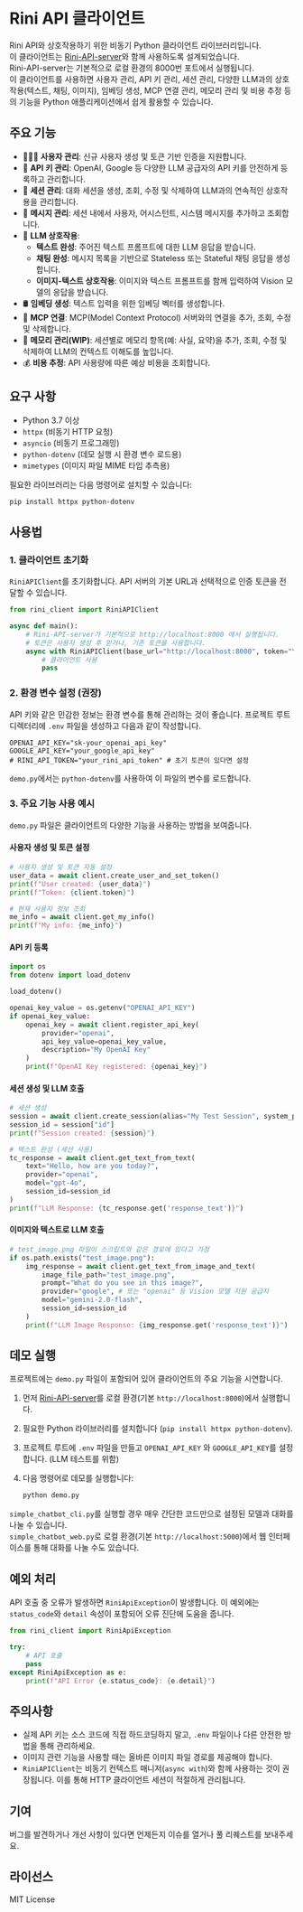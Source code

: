 # Rini API 클라이언트

Rini API와 상호작용하기 위한 비동기 Python 클라이언트 라이브러리입니다.  
이 클라이언트는 [Rini-API-server](https://github.com/mori-mmmm/Rini-API-server)와 함께 사용하도록 설계되었습니다.   
Rini-API-server는 기본적으로 로컬 환경의 8000번 포트에서 실행됩니다.
<br />
이 클라이언트를 사용하면 사용자 관리, API 키 관리, 세션 관리, 다양한 LLM과의 상호작용(텍스트, 채팅, 이미지), 임베딩 생성, MCP 연결 관리, 메모리 관리 및 비용 추정 등의 기능을 Python 애플리케이션에서 쉽게 활용할 수 있습니다.

## 주요 기능

*   🙍🏻‍♂️ **사용자 관리**: 신규 사용자 생성 및 토큰 기반 인증을 지원합니다.
*   🔑 **API 키 관리**: OpenAI, Google 등 다양한 LLM 공급자의 API 키를 안전하게 등록하고 관리합니다.
*   🧵 **세션 관리**: 대화 세션을 생성, 조회, 수정 및 삭제하여 LLM과의 연속적인 상호작용을 관리합니다.
*   💬 **메시지 관리**: 세션 내에서 사용자, 어시스턴트, 시스템 메시지를 추가하고 조회합니다.
*   🧠 **LLM 상호작용**:
    *   **텍스트 완성**: 주어진 텍스트 프롬프트에 대한 LLM 응답을 받습니다.
    *   **채팅 완성**: 메시지 목록을 기반으로 Stateless 또는 Stateful 채팅 응답을 생성합니다.
    *   **이미지-텍스트 상호작용**: 이미지와 텍스트 프롬프트를 함께 입력하여 Vision 모델의 응답을 받습니다.
*   🛢️ **임베딩 생성**: 텍스트 입력을 위한 임베딩 벡터를 생성합니다.
*   🔧 **MCP 연결**: MCP(Model Context Protocol) 서버와의 연결을 추가, 조회, 수정 및 삭제합니다.
*   💾 **메모리 관리(WIP)**: 세션별로 메모리 항목(예: 사실, 요약)을 추가, 조회, 수정 및 삭제하여 LLM의 컨텍스트 이해도를 높입니다.
*   💰 **비용 추정**: API 사용량에 따른 예상 비용을 조회합니다.

## 요구 사항

*   Python 3.7 이상
*   `httpx` (비동기 HTTP 요청)
*   `asyncio` (비동기 프로그래밍)
*   `python-dotenv` (데모 실행 시 환경 변수 로드용)
*   `mimetypes` (이미지 파일 MIME 타입 추측용)

필요한 라이브러리는 다음 명령어로 설치할 수 있습니다:
```bash
pip install httpx python-dotenv
```

## 사용법

### 1. 클라이언트 초기화

`RiniAPIClient`를 초기화합니다. API 서버의 기본 URL과 선택적으로 인증 토큰을 전달할 수 있습니다.

```python
from rini_client import RiniAPIClient

async def main():
    # Rini-API-server가 기본적으로 http://localhost:8000 에서 실행됩니다.
    # 토큰은 사용자 생성 후 얻거나, 기존 토큰을 사용합니다.
    async with RiniAPIClient(base_url="http://localhost:8000", token="YOUR_ACCESS_TOKEN") as client:
        # 클라이언트 사용
        pass
```

### 2. 환경 변수 설정 (권장)

API 키와 같은 민감한 정보는 환경 변수를 통해 관리하는 것이 좋습니다. 프로젝트 루트 디렉터리에 `.env` 파일을 생성하고 다음과 같이 작성합니다.

```env
OPENAI_API_KEY="sk-your_openai_api_key"
GOOGLE_API_KEY="your_google_api_key"
# RINI_API_TOKEN="your_rini_api_token" # 초기 토큰이 있다면 설정
```

`demo.py`에서는 `python-dotenv`를 사용하여 이 파일의 변수를 로드합니다.

### 3. 주요 기능 사용 예시

`demo.py` 파일은 클라이언트의 다양한 기능을 사용하는 방법을 보여줍니다.

#### 사용자 생성 및 토큰 설정

```python
# 사용자 생성 및 토큰 자동 설정
user_data = await client.create_user_and_set_token()
print(f"User created: {user_data}")
print(f"Token: {client.token}")

# 현재 사용자 정보 조회
me_info = await client.get_my_info()
print(f"My info: {me_info}")
```

#### API 키 등록

```python
import os
from dotenv import load_dotenv

load_dotenv()

openai_key_value = os.getenv("OPENAI_API_KEY")
if openai_key_value:
    openai_key = await client.register_api_key(
        provider="openai",
        api_key_value=openai_key_value,
        description="My OpenAI Key"
    )
    print(f"OpenAI Key registered: {openai_key}")
```

#### 세션 생성 및 LLM 호출

```python
# 세션 생성
session = await client.create_session(alias="My Test Session", system_prompt="You are a helpful assistant.")
session_id = session["id"]
print(f"Session created: {session}")

# 텍스트 완성 (세션 사용)
tc_response = await client.get_text_from_text(
    text="Hello, how are you today?",
    provider="openai",
    model="gpt-4o",
    session_id=session_id
)
print(f"LLM Response: {tc_response.get('response_text')}")
```

#### 이미지와 텍스트로 LLM 호출
```python
# test_image.png 파일이 스크립트와 같은 경로에 있다고 가정
if os.path.exists("test_image.png"):
    img_response = await client.get_text_from_image_and_text(
        image_file_path="test_image.png",
        prompt="What do you see in this image?",
        provider="google", # 또는 "openai" 등 Vision 모델 지원 공급자
        model="gemini-2.0-flash",
        session_id=session_id
    )
    print(f"LLM Image Response: {img_response.get('response_text')}")
```

## 데모 실행
프로젝트에는 `demo.py` 파일이 포함되어 있어 클라이언트의 주요 기능을 시연합니다.

1.  먼저 [Rini-API-server](https://github.com/mori-mmmm/Rini-API-server)를 로컬 환경(기본 `http://localhost:8000`)에서 실행합니다.
2.  필요한 Python 라이브러리를 설치합니다 (`pip install httpx python-dotenv`).
3.  프로젝트 루트에 `.env` 파일을 만들고 `OPENAI_API_KEY` 와 `GOOGLE_API_KEY`를 설정합니다. (LLM 테스트를 위함)
3.  다음 명령어로 데모를 실행합니다:

    ```bash
    python demo.py
    ```
`simple_chatbot_cli.py`를 실행할 경우 매우 간단한 코드만으로 설정된 모델과 대화를 나눌 수 있습니다.  
`simple_chatbot_web.py`로 로컬 환경(기본 `http://localhost:5000`)에서 웹 인터페이스를 통해 대화를 나눌 수도 있습니다.  

## 예외 처리
API 호출 중 오류가 발생하면 `RiniApiException`이 발생합니다. 이 예외에는 `status_code`와 `detail` 속성이 포함되어 오류 진단에 도움을 줍니다.

```python
from rini_client import RiniApiException

try:
    # API 호출
    pass
except RiniApiException as e:
    print(f"API Error {e.status_code}: {e.detail}")
```

## 주의사항
*   실제 API 키는 소스 코드에 직접 하드코딩하지 말고, `.env` 파일이나 다른 안전한 방법을 통해 관리하세요.
*   이미지 관련 기능을 사용할 때는 올바른 이미지 파일 경로를 제공해야 합니다.
*   `RiniAPIClient`는 비동기 컨텍스트 매니저(`async with`)와 함께 사용하는 것이 권장됩니다. 이를 통해 HTTP 클라이언트 세션이 적절하게 관리됩니다.

## 기여
버그를 발견하거나 개선 사항이 있다면 언제든지 이슈를 열거나 풀 리퀘스트를 보내주세요.

## 라이선스
MIT License
